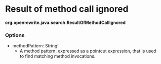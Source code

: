# Result of method call ignored

**org.openrewrite.java.search.ResultOfMethodCallIgnored**  

### Options

* methodPattern: String!
  * A method pattern, expressed as a pointcut expression, that is used to find matching method invocations.

